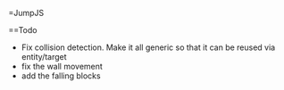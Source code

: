 =JumpJS

==Todo
* Fix collision detection. Make it all generic so that it can be reused via entity/target
* fix the wall movement
* add the falling blocks
